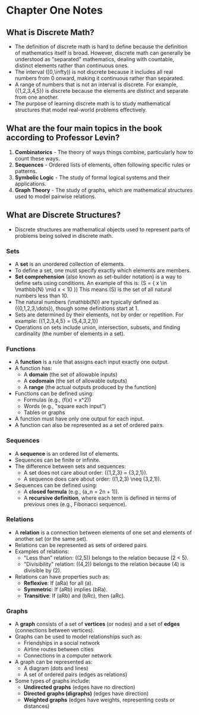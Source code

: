 # Chapter One Notes

## What is Discrete Math?

- The definition of discrete math is hard to define because the definition of mathematics itself is broad. However, discrete math can generally be understood as "separated" mathematics, dealing with countable, distinct elements rather than continuous ones.
- The interval \([0,\infty)\) is not discrete because it includes all real numbers from 0 onward, making it continuous rather than separated.
- A range of numbers that is not an interval is discrete. For example, \(\{1,2,3,4,5\}\) is discrete because the elements are distinct and separate from one another.
- The purpose of learning discrete math is to study mathematical structures that model real-world problems effectively.

## What are the four main topics in the book according to Professor Levin?

1. **Combinatorics** - The theory of ways things combine, particularly how to count these ways.
2. **Sequences** - Ordered lists of elements, often following specific rules or patterns.
3. **Symbolic Logic** - The study of formal logical systems and their applications.
4. **Graph Theory** - The study of graphs, which are mathematical structures used to model pairwise relations.

## What are Discrete Structures?

- Discrete structures are mathematical objects used to represent parts of problems being solved in discrete math.

### Sets

- A **set** is an unordered collection of elements.
- To define a set, one must specify exactly which elements are members.
- **Set comprehension** (also known as set-builder notation) is a way to define sets using conditions. An example of this is:
  \(S = \{ x \in \mathbb{N} \mid x < 10 \}\)
  This means \(S\) is the set of all natural numbers less than 10.
- The natural numbers \(\mathbb{N}\) are typically defined as \(\{0,1,2,3,\dots\}\), though some definitions start at 1.
- Sets are determined by their elements, not by order or repetition. For example:
  \(\{1,2,3,4,5\} = \{5,4,3,2,1\}\)
- Operations on sets include union, intersection, subsets, and finding cardinality (the number of elements in a set).

### Functions

- A **function** is a rule that assigns each input exactly one output.
- A function has:
    - A **domain** (the set of allowable inputs)
    - A **codomain** (the set of allowable outputs)
    - A **range** (the actual outputs produced by the function)
- Functions can be defined using:
    - Formulas (e.g., \(f(x) = x^2\))
    - Words (e.g., "square each input")
    - Tables or graphs
- A function must have only one output for each input.
- A function can also be represented as a set of ordered pairs.

### Sequences

- A **sequence** is an ordered list of elements.
- Sequences can be finite or infinite.
- The difference between sets and sequences:
    - A set does not care about order: \(\{1,2,3\} = \{3,2,1\}\).
    - A sequence does care about order: \((1,2,3) \neq (3,2,1)\).
- Sequences can be defined using:
    - A **closed formula** (e.g., \(a_n = 2n + 1\)).
    - A **recursive definition**, where each term is defined in terms of previous ones (e.g., Fibonacci sequence).

### Relations

- A **relation** is a connection between elements of one set and elements of another set (or the same set).
- Relations can be represented as sets of ordered pairs.
- Examples of relations:
    - "Less than" relation: \((2,5)\) belongs to the relation because \(2 < 5\).
    - "Divisibility" relation: \((4,2)\) belongs to the relation because \(4\) is divisible by \(2\).
- Relations can have properties such as:
    - **Reflexive**: If \(aRa\) for all \(a\).
    - **Symmetric**: If \(aRb\) implies \(bRa\).
    - **Transitive**: If \(aRb\) and \(bRc\), then \(aRc\).

### Graphs

- A **graph** consists of a set of **vertices** (or nodes) and a set of **edges** (connections between vertices).
- Graphs can be used to model relationships such as:
    - Friendships in a social network
    - Airline routes between cities
    - Connections in a computer network
- A graph can be represented as:
    - A diagram (dots and lines)
    - A set of ordered pairs (edges as relations)
- Some types of graphs include:
    - **Undirected graphs** (edges have no direction)
    - **Directed graphs (digraphs)** (edges have direction)
    - **Weighted graphs** (edges have weights, representing costs or distances)